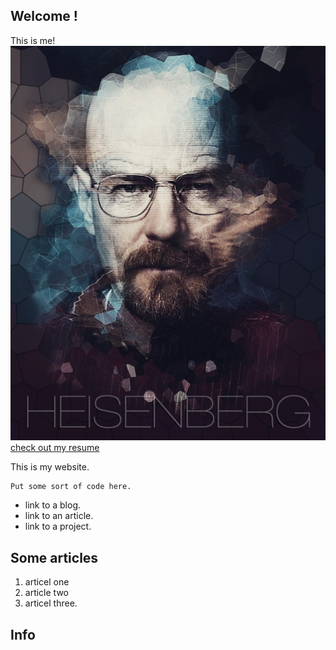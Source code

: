 ## Welcome !
This is me!
![this is me! a joke 😁](./pix/meberg.png)
[check out my resume](./aresume)

This is my website.
```
Put some sort of code here.
```
- link to a blog.
- link to an article.
- link to a project.

## Some articles
1. articel one
2. article two
3. articel three.

## Info
